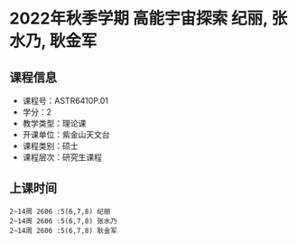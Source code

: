 # 2022年秋季学期 高能宇宙探索 纪丽, 张水乃, 耿金军






## 课程信息

- 课程号：ASTR6410P.01
- 学分：2
- 教学类型：理论课
- 开课单位：紫金山天文台
- 课程类别：硕士
- 课程层次：研究生课程

## 上课时间

```
2~14周 2606 :5(6,7,8) 纪丽
2~14周 2606 :5(6,7,8) 张水乃
2~14周 2606 :5(6,7,8) 耿金军
```

